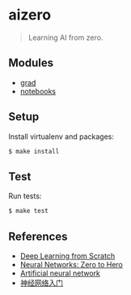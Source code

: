 # aizero

> Learning AI from zero.

## Modules

- [grad](./src/grad)
- [notebooks](./notebooks)

## Setup

Install virtualenv and packages:

```bash
$ make install
```

## Test

Run tests:

```bash
$ make test
```

## References

- [Deep Learning from Scratch](https://www.oreilly.co.jp/books/9784873117584/)
- [Neural Networks: Zero to Hero](https://github.com/karpathy/nn-zero-to-hero)
- [Artificial neural network](https://en.wikipedia.org/wiki/Artificial_neural_network)
- [神经网络入门](https://www.ruanyifeng.com/blog/2017/07/neural-network.html)
